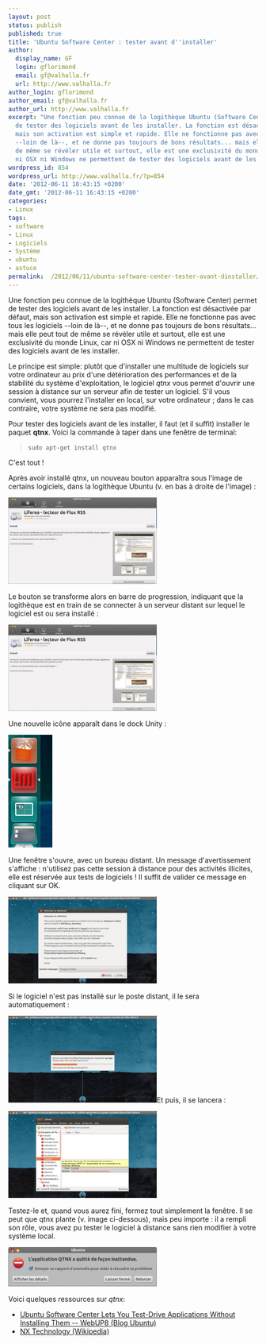 ```yaml
---
layout: post
status: publish
published: true
title: 'Ubuntu Software Center : tester avant d''installer'
author:
  display_name: GF
  login: gflorimond
  email: gf@valhalla.fr
  url: http://www.valhalla.fr
author_login: gflorimond
author_email: gf@valhalla.fr
author_url: http://www.valhalla.fr
excerpt: "Une fonction peu connue de la logithèque Ubuntu (Software Center) permet
  de tester des logiciels avant de les installer. La fonction est désactivée par défaut,
  mais son activation est simple et rapide. Elle ne fonctionne pas avec tous les logiciels
  --loin de là--, et ne donne pas toujours de bons résultats... mais elle peut tout
  de même se révéler utile et surtout, elle est une exclusivité du monde Linux, car
  ni OSX ni Windows ne permettent de tester des logiciels avant de les installer.\r\n\r\n"
wordpress_id: 854
wordpress_url: http://www.valhalla.fr/?p=854
date: '2012-06-11 18:43:15 +0200'
date_gmt: '2012-06-11 16:43:15 +0200'
categories:
- Linux
tags:
- software
- Linux
- Logiciels
- Système
- ubuntu
- astuce
permalink:  /2012/06/11/ubuntu-software-center-tester-avant-dinstaller/
---
```

<p>Une fonction peu connue de la logithèque Ubuntu (Software Center) permet de tester des logiciels avant de les installer. La fonction est désactivée par défaut, mais son activation est simple et rapide. Elle ne fonctionne pas avec tous les logiciels --loin de là--, et ne donne pas toujours de bons résultats... mais elle peut tout de même se révéler utile et surtout, elle est une exclusivité du monde Linux, car ni OSX ni Windows ne permettent de tester des logiciels avant de les installer.</p>
<p><a id="more"></a><a id="more-854"></a></p>
<p>Le principe est simple: plutôt que d'installer une multitude de logiciels sur votre ordinateur au prix d'une détérioration des performances et de la stabilité du système d'exploitation, le logiciel <em>qtnx</em> vous permet d'ouvrir une session à distance sur un serveur afin de tester un logiciel. S'il vous convient, vous pourrez l'installer en local, sur votre ordinateur ; dans le cas contraire, votre système ne sera pas modifié.</p>
<p>Pour tester des logiciels avant de les installer, il faut (et il suffit) installer le paquet <strong>qtnx</strong>. Voici la commande à taper dans une fenêtre de terminal:</p>
<blockquote>
<pre><code>sudo apt-get install qtnx </code></pre>
</blockquote>
<p>C'est tout !</p>
<p>Après avoir installé qtnx, un nouveau bouton apparaîtra sous l'image de certains logiciels, dans la logithèque Ubuntu (v. en bas à droite de l'image) :</p>
<p><a href="/public/posts/2012-06-11-ubuntu-software-center/1.png"><img class="aligncenter size-medium wp-image-855" title="qtnx: un nouveau bouton dans la logithèque" src="/public/posts/2012-06-11-ubuntu-software-center/1-300x174.png" alt="" width="300" height="174" /></a></p>
<p>Le bouton se transforme alors en barre de progression, indiquant que la logithèque est en train de se connecter à un serveur distant sur lequel le logiciel est ou sera installé :</p>
<p><a href="/public/posts/2012-06-11-ubuntu-software-center/2.png"><img class="aligncenter size-medium wp-image-856" title="qtnx: progression de la connexion" src="/public/posts/2012-06-11-ubuntu-software-center/2-300x174.png" alt="" width="300" height="174" /></a></p>
<p>Une nouvelle icône apparaît dans le dock Unity :</p>
<p><a href="/public/posts/2012-06-11-ubuntu-software-center/3.png"><img class="aligncenter size-full wp-image-857" title="qtnx: icône dans le dock Unity" src="/public/posts/2012-06-11-ubuntu-software-center/3.png" alt="" width="89" height="227" /></a></p>
<p>Une fenêtre s'ouvre, avec un bureau distant. Un message d'avertissement s'affiche : n'utilisez pas cette session à distance pour des activités illicites, elle est réservée aux tests de logiciels ! Il suffit de valider ce message en cliquant sur OK.</p>
<p><a href="/public/posts/2012-06-11-ubuntu-software-center/4.png"><img class="aligncenter size-medium wp-image-858" title="qtnx: disclaimer" src="/public/posts/2012-06-11-ubuntu-software-center/4-300x175.png" alt="" width="300" height="175" /></a></p>
<p>Si le logiciel n'est pas installé sur le poste distant, il le sera automatiquement :</p>
<p><a href="/public/posts/2012-06-11-ubuntu-software-center/5.png"><img class="aligncenter size-medium wp-image-859" title="qtnx: installation" src="/public/posts/2012-06-11-ubuntu-software-center/5-300x175.png" alt="" width="300" height="175" /></a>Et puis, il se lancera :</p>
<p><a href="/public/posts/2012-06-11-ubuntu-software-center/6.png"><img class="aligncenter size-medium wp-image-860" title="qtnx: test du logiciel" src="/public/posts/2012-06-11-ubuntu-software-center/6-300x175.png" alt="" width="300" height="175" /></a></p>
<p>Testez-le et, quand vous aurez fini, fermez tout simplement la fenêtre. Il se peut que qtnx plante (v. image ci-dessous), mais peu importe : il a rempli son rôle, vous avez pu tester le logiciel à distance sans rien modifier à votre système local.</p>
<p><a href="/public/posts/2012-06-11-ubuntu-software-center/7.png"><img class="aligncenter size-medium wp-image-861" title="qtnx: bug" src="/public/posts/2012-06-11-ubuntu-software-center/7-300x79.png" alt="" width="300" height="79" /></a></p>
<p>Voici quelques ressources sur <em>qtnx</em>:</p>
<ul>
<li><a title="Ubuntu Software Center Lets You Test-Drive Applications Without Installing Them [Ubuntu 11.04]" href="http://www.webupd8.org/2011/03/ubuntu-software-center-lets-you-test.html">Ubuntu Software Center Lets You Test-Drive Applications Without Installing Them</a><a href="http://www.webupd8.org/2011/03/ubuntu-software-center-lets-you-test.html"> -- WebUP8 (Blog Ubuntu)</a></li>
<li><a href="http://en.wikipedia.org/wiki/NX_technology">NX Technology (Wikipedia)</a></li>
</ul>
